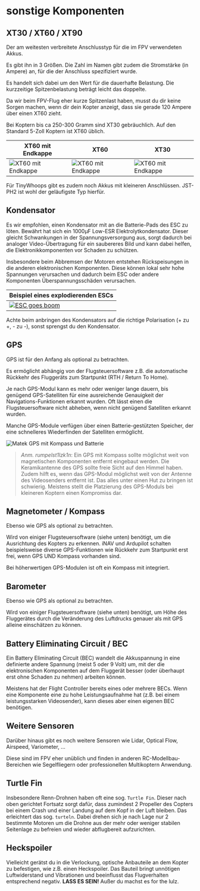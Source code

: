 # sonstige Komponenten

## XT30 / XT60 / XT90

Der am weitesten verbreitete Anschlusstyp für die im FPV verwendeten Akkus.

Es gibt ihn in 3 Größen. Die Zahl im Namen gibt zudem die Stromstärke (in Ampere) an, für die der Anschluss spezifiziert wurde.

Es handelt sich dabei um den Wert für die dauerhafte Belastung. Die kurzzeitige Spitzenbelastung beträgt leicht das doppelte.

Da wir beim FPV-Flug eher kurze Spitzenlast haben, musst du dir keine Sorgen machen, wenn dir dein Kopter anzeigt, dass sie gerade 120 Ampere über einen XT60 zieht.

Bei Koptern bis ca 250-300 Gramm sind XT30 gebräuchlich. Auf den Standard 5-Zoll Koptern ist XT60 üblich.

| XT60 mit Endkappe | XT60 | XT30 |
| --- | --- | --- |
| ![XT60 mit Endkappe](/img/amass/amass_XT60H-M.png) | ![XT60 mit Endkappe](/img/amass/amass_XT60.png) | ![XT60 mit Endkappe](/img/amass/amass_XT30U.png) |

Für TinyWhoops gibt es zudem noch Akkus mit kleineren Anschlüssen. JST-PH2 ist wohl der geläufigste Typ hierfür.

## Kondensator

Es wir empfohlen, einen Kondensator mit an die Batterie-Pads des ESC zu löten. Bewährt hat sich ein 1000µF Low-ESR Elektrolytkondensator. Dieser gleicht Schwankungen in der Spannungsversorgung aus, sorgt dadurch bei analoger Video-Übertragung für ein saubereres Bild und kann dabei helfen, die Elektronikkomponenten vor Schaden zu schützen.

Insbesondere beim Abbremsen der Motoren entstehen Rückspeisungen in die anderen elektronischen Komponenten. Diese können lokal sehr hohe Spannungen verursachen und dadurch beim ESC oder andere Komponenten Überspannungsschäden verursachen.

| Beispiel eines explodierenden ESCs |
| --- |
| [![ESC goes boom](/img/g3gg0/esc_goes_boom.png)](https://www.youtube.com/watch?v=tTln5ggb0FE&t=29s) |

Achte beim anbringen des Kondensators auf die richtige Polarisation (+ zu +, - zu -), sonst sprengst du den Kondensator.

## GPS

GPS ist für den Anfang als optional zu betrachten.

Es ermöglicht abhängig von der Flugsteuersoftware z.B. die automatische Rückkehr des Fluggeräts zum Startpunkt (RTH / Return To Home).

Je nach GPS-Modul kann es mehr oder weniger lange dauern, bis genügend GPS-Satelliten für eine ausreichende Genauigkeit der Navigations-Funktionen erkannt wurden. Oft lässt einen die Flugsteuersoftware nicht abheben, wenn nicht genügend Satelliten erkannt wurden.

Manche GPS-Module verfügen über einen Batterie-gestützten Speicher, der eine schnelleres Wiederfinden der Satelliten ermöglicht.

![Matek GPS mit Kompass und Batterie](/img/matek/matek_GPS-M8Q-5883-1.png)

> *Anm. rumpelst1lzk1n*: Ein GPS mit Kompass sollte möglichst weit von magnetischen Komponenten entfernt eingebaut werden. Die Keramikantenne des GPS sollte freie Sicht auf den Himmel haben. Zudem hilft es, wenn das GPS-Modul möglichst weit von der Antenne des Videosenders entfernt ist. Das alles unter einen Hut zu bringen ist schwierig. Meistens stellt die Platzierung des GPS-Moduls bei kleineren Koptern einen Kompromiss dar.

## Magnetometer / Kompass

Ebenso wie GPS als optional zu betrachten.

Wird von einiger Flugsteuersoftware (siehe unten) benötigt, um die Ausrichtung des Kopters zu erkennen. iNAV und Ardupilot schalten beispielsweise diverse GPS-Funktionen wie Rückkehr zum Startpunkt erst frei, wenn GPS UND Kompass vorhanden sind.

Bei höherwertigen GPS-Modulen ist oft ein Kompass mit integriert.

## Barometer

Ebenso wie GPS als optional zu betrachten.

Wird von einiger Flugsteuersoftware (siehe unten) benötigt, um Höhe des Fluggerätes durch die Veränderung des Luftdrucks genauer als mit GPS alleine einschätzen zu können.

## Battery Eliminating Circuit / BEC

Ein Battery Eliminating Circuit (BEC) wandelt die Akkuspannung in eine definierte andere Spannung (meist 5 oder 9 Volt) um, mit der die elektronischen Komponenten auf dem Fluggerät besser (oder überhaupt erst ohne Schaden zu nehmen) arbeiten können.

Meistens hat der Flight Controller bereits eines oder mehrere BECs. Wenn eine Komponente eine zu hohe Leistungsaufnahme hat (z.B. bei einem leistungsstarken Videosender), kann dieses aber einen eigenen BEC benötigen.

## Weitere Sensoren

Darüber hinaus gibt es noch weitere Sensoren wie Lidar, Optical Flow, Airspeed, Variometer, ...

Diese sind im FPV eher unüblich und finden in anderen RC-Modellbau-Bereichen wie Segelfliegern oder professionellen Multikoptern Anwendung.

## Turtle Fin

Insbesondere Renn-Drohnen haben oft eine sog. `Turtle Fin`. Dieser nach oben gerichtet Fortsatz sorgt dafür, dass zumindest 2 Propeller des Copters bei einem Crash und einer Landung auf dem Kopf in der Luft bleiben. Das erleichtert das sog. `turteln`. Dabei drehen sich je nach Lage nur 2 bestimmte Motoren um die Drohne aus der mehr oder weniger stabilen Seitenlage zu befreien und wieder abflugbereit aufzurichten.

## Heckspoiler

Vielleicht gerätst du in die Verlockung, optische Anbauteile an dem Kopter zu befestigen, wie z.B. einen Heckspoiler. Das Bauteil bringt unnötigen Luftwiderstand und Vibrationen und beeinflusst das Flugverhalten entsprechend negativ. **LASS ES SEIN!** Außer du machst es for the lulz.

